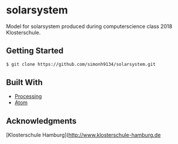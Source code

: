 # solarsystem

Model for solarsystem produced during computerscience class 2018 Klosterschule.

## Getting Started
```sh
$ git clone https://github.com/simonh9134/solarsystem.git
```

## Built With

* [Processing](https://processing.org/)
* [Atom](https://atom.io/)

## Acknowledgments
[Klosterschule Hamburg](http://www.klosterschule-hamburg.de
